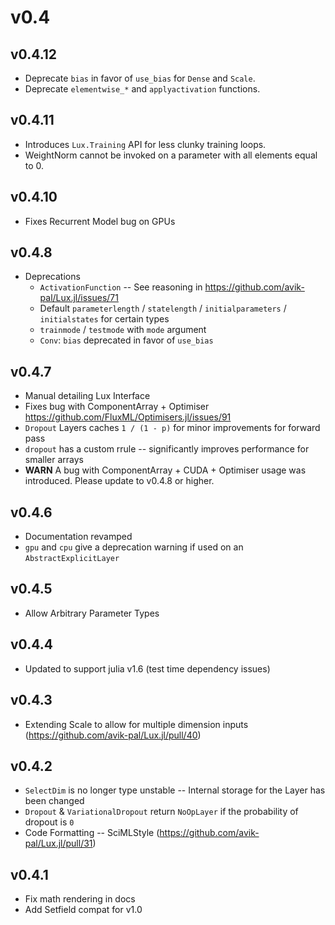# v0.4

## v0.4.12

  - Deprecate `bias` in favor of `use_bias` for `Dense` and `Scale`.
  - Deprecate `elementwise_*` and `applyactivation` functions.

## v0.4.11

  - Introduces `Lux.Training` API for less clunky training loops.
  - WeightNorm cannot be invoked on a parameter with all elements equal to 0.

## v0.4.10

  - Fixes Recurrent Model bug on GPUs

## v0.4.8

  - Deprecations
    - `ActivationFunction` -- See reasoning in https://github.com/avik-pal/Lux.jl/issues/71
    - Default `parameterlength` / `statelength` / `initialparameters` / `initialstates` for
      certain types
    - `trainmode` / `testmode` with `mode` argument
    - `Conv`: `bias` deprecated in favor of `use_bias`

## v0.4.7

  - Manual detailing Lux Interface
  - Fixes bug with ComponentArray + Optimiser
    https://github.com/FluxML/Optimisers.jl/issues/91
  - `Dropout` Layers caches `1 / (1 - p)` for minor improvements for forward pass
  - `dropout` has a custom rrule -- significantly improves performance for smaller arrays
  - **WARN** A bug with ComponentArray + CUDA + Optimiser usage was introduced. Please
    update to v0.4.8 or higher.

## v0.4.6

  - Documentation revamped
  - `gpu` and `cpu` give a deprecation warning if used on an `AbstractExplicitLayer`

## v0.4.5

  - Allow Arbitrary Parameter Types

## v0.4.4

  - Updated to support julia v1.6 (test time dependency issues)

## v0.4.3

  - Extending Scale to allow for multiple dimension inputs (https://github.com/avik-pal/Lux.jl/pull/40)

## v0.4.2

  - `SelectDim` is no longer type unstable -- Internal storage for the Layer has been changed
  - `Dropout` & `VariationalDropout` return `NoOpLayer` if the probability of dropout is `0`
  - Code Formatting -- SciMLStyle (https://github.com/avik-pal/Lux.jl/pull/31)

## v0.4.1

  - Fix math rendering in docs
  - Add Setfield compat for v1.0

